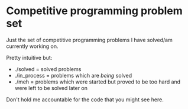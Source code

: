 # Competitive programming problem set

Just the set of competitive programming problems I have solved/am currently working on.

Pretty intuitive but:

* ./solved = solved problems
* ./in_process = problems which are _being_ solved 
* ./meh = problems which were started but proved to be too hard and were left to be solved later on

Don't hold me accountable for the code that you might see here.
